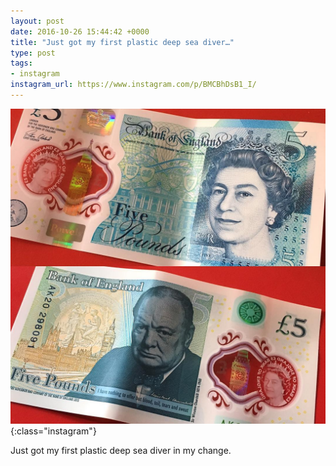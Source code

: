 ```yaml
---
layout: post
date: 2016-10-26 15:44:42 +0000
title: "Just got my first plastic deep sea diver…"
type: post
tags:
- instagram
instagram_url: https://www.instagram.com/p/BMCBhDsB1_I/
---
```


![Instagram - BMCBhDsB1_I](/assets/BMCBhDsB1_I.jpg){:class="instagram"}

Just got my first plastic deep sea diver in my change.
